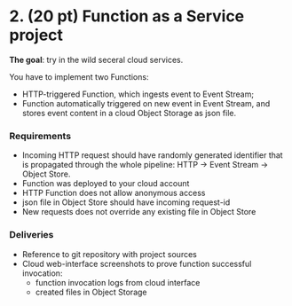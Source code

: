 # 2. (20 pt) Function as a Service project

**The goal**: try in the wild seceral cloud services.

You have to implement two Functions:
- HTTP-triggered Function, which ingests event to Event Stream;  
- Function automatically triggered  on new event in Event Stream, and stores event content in a cloud Object Storage as json file.

### Requirements

- Incoming HTTP request should have randomly generated identifier that is propagated through the whole pipeline: HTTP -> Event Stream -> Object Store.
- Function was deployed to your cloud account
- HTTP Function does not allow anonymous access
- json file in Object Store should have incoming request-id
- New requests does not override any existing file in Object Store

### Deliveries

- Reference to git repository with project sources
- Cloud web-interface screenshots to prove function successful invocation:
    - function invocation logs from cloud interface
    - created files in Object Storage
